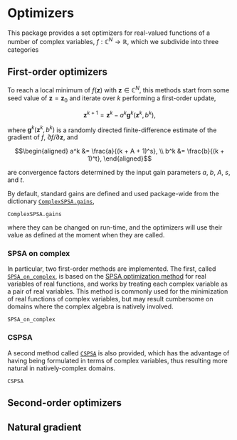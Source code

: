 # Optimizers

This package provides a set optimizers for real-valued functions of a number of complex variables, $f:\mathbb{C}^N\to\mathbb{R}$, which we subdivide into three categories

## First-order optimizers

To reach a local minimum of $f(\bm z)$ with $\bm z \in \mathbb{C}^N$, this methods start from some seed value of $\bm z = \bm z_0$ and iterate over $k$ performing a first-order update,
```math
\bm z^{k+1} = \bm z^k - a^k \bm g^{k}(\bm z^k, b^k),
```

where $\bm g^k(\bm z^k, b^k)$ is a randomly directed finite-difference estimate of the gradient of $f$, $\partial f / \partial\bm{z}$, and
```math
\begin{aligned}
a^k &= \frac{a}{(k + A + 1)^s}, \\
b^k &= \frac{b}{(k + 1)^t},
\end{aligned}
```
are convergence factors determined by the input gain parameters $a$, $b$, $A$, $s$, and $t$.

By default, standard gains are defined and used package-wide from the dictionary [`ComplexSPSA.gains`](@ref),
```@docs
ComplexSPSA.gains
```
where they can be changed on run-time, and the optimizers will use their value as defined at the moment when they are called.

### SPSA on complex

In particular, two first-order methods are implemented. The first, called [`SPSA_on_complex`](@ref), is based on the [SPSA optimization method](https://www.jhuapl.edu/spsa/) for real variables of real functions, and works by treating each complex variable as a pair of real variables. This method is commonly used for the minimization of real functions of complex variables, but may result cumbersome on domains where the complex algebra is natively involved.
```@docs
SPSA_on_complex
```

### CSPSA

A second method called [`CSPSA`](@ref) is also provided, which has the advantage of having being formulated in terms of complex variables, thus resulting more natural in natively-complex domains.
```@docs
CSPSA
```




## Second-order optimizers


## Natural gradient
